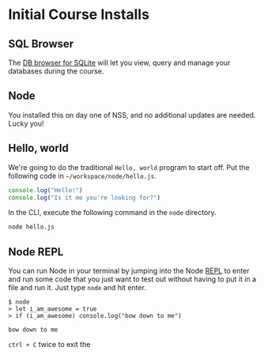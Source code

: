 # Initial Course Installs

## SQL Browser

The [DB browser for SQLite](http://sqlitebrowser.org/) will let you view, query and manage your databases during the course.

## Node
You installed this on day one of NSS, and no additional updates are needed. Lucky you!


## Hello, world

We're going to do the traditional `Hello, world` program to start off. Put the following code in `~/workspace/node/hello.js`.

```js
console.log("Hello!")
console.log("Is it me you're looking for?")
```

In the CLI, execute the following command in the `node` directory.

```bash
node hello.js
```

## Node REPL

You can run Node in your terminal by jumping into the Node [REPL](https://www.tutorialspoint.com/nodejs/nodejs_repl_terminal.htm) to enter and run some code that you just want to test out without having to put it in a file and run it. Just type `node` and hit enter.

```
$ node
> let i_am_awesome = true
> if (i_am_awesome) console.log("bow down to me")

bow down to me
```

`ctrl + C` twice to exit the 
